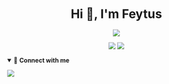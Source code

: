<h1 align="center">Hi 👋, I'm Feytus</h1>
<p align = "center">
    <img src="https://readme-typing-svg.herokuapp.com?color=%2336BCF7&duration=3000&center=true&lines=I+am+a+developer;I+mainly+develop+in+Python" />
</p>


<p align = "center">
    <img src="https://github-readme-stats.vercel.app/api/top-langs/?username=feytus&layout=compact&theme=tokyonight" />
    <img src="https://github-readme-stats.vercel.app/api?username=feytus&show_icons=true&theme=tokyonight"/>
</p>

<details open>
<summary>🤝 <b>Connect with me<b></summary>

<p align = "center">

[<img src ="https://img.shields.io/badge/portfolio-web-%23.svg?&style=for-the-badge&logo=&logoColor=white%22">](https://feytus.github.io)

</details>
